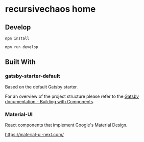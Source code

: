 # recursivechaos home

## Develop

`npm install`

`npm run develop`

## Built With

### gatsby-starter-default

Based on the default Gatsby starter.

For an overview of the project structure please refer to the [Gatsby documentation - Building with Components](https://www.gatsbyjs.org/docs/building-with-components/).

### Material-UI

React components that implement Google's Material Design.

https://material-ui-next.com/
